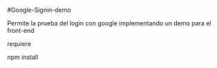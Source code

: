 #Google-Signin-demo

Permite la prueba del login con google implementando un demo para el front-end

requiere

npm install
